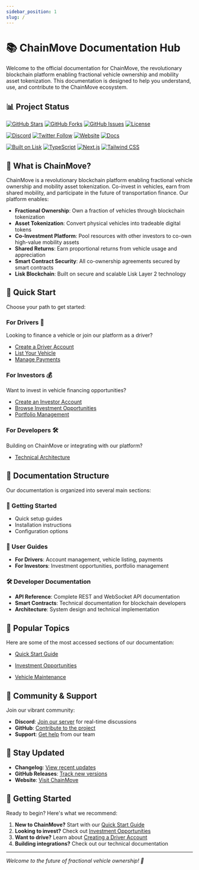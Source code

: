 ```yaml
---
sidebar_position: 1
slug: /
---
```


# 📚 ChainMove Documentation Hub

Welcome to the official documentation for ChainMove, the revolutionary blockchain platform enabling fractional vehicle ownership and mobility asset tokenization. This documentation is designed to help you understand, use, and contribute to the ChainMove ecosystem.

## 📊 Project Status

[![GitHub Stars](https://img.shields.io/github/stars/obiajulu-gif/chain_move?style=for-the-badge&logo=github&color=yellow)](https://github.com/obiajulu-gif/chain_move/stargazers)
[![GitHub Forks](https://img.shields.io/github/forks/obiajulu-gif/chain_move?style=for-the-badge&logo=github&color=blue)](https://github.com/obiajulu-gif/chain_move/network/members)
[![GitHub Issues](https://img.shields.io/github/issues/obiajulu-gif/chain_move?style=for-the-badge&logo=github&color=red)](https://github.com/obiajulu-gif/chain_move/issues)
[![License](https://img.shields.io/github/license/obiajulu-gif/chain_move?style=for-the-badge&color=green)](https://github.com/Obiajulu-gif/chain_move/edit/documentation/LICENSE)

[![Discord](https://img.shields.io/badge/Discord-Join%20Community-5865F2?style=for-the-badge&logo=discord&logoColor=white)](https://discord.gg/chainmove)
[![Twitter Follow](https://img.shields.io/twitter/follow/ChainMove1?style=for-the-badge&logo=twitter&color=1DA1F2)](https://twitter.com/ChainMove1)
[![Website](https://img.shields.io/badge/Website-chainmove.xyz-000000?style=for-the-badge&logo=world&logoColor=white)](https://www.chainmove.xyz)
[![Docs](https://img.shields.io/badge/Docs-Latest-brightgreen?style=for-the-badge&logo=gitbook&logoColor=white)](/)

[![Built on Lisk](https://img.shields.io/badge/Built%20on-Lisk%20L2-004CFF?style=for-the-badge&logo=blockchain&logoColor=white)](https://lisk.com)
[![TypeScript](https://img.shields.io/badge/TypeScript-Ready-3178C6?style=for-the-badge&logo=typescript&logoColor=white)](https://www.typescriptlang.org/)
[![Next.js](https://img.shields.io/badge/Next.js-Framework-000000?style=for-the-badge&logo=next.js&logoColor=white)](https://nextjs.org)
[![Tailwind CSS](https://img.shields.io/badge/Tailwind-CSS-06B6D4?style=for-the-badge&logo=tailwindcss&logoColor=white)](https://tailwindcss.com)

## 🌟 What is ChainMove?

ChainMove is a revolutionary blockchain platform enabling fractional vehicle ownership and mobility asset tokenization. Co-invest in vehicles, earn from shared mobility, and participate in the future of transportation finance. Our platform enables:

- **Fractional Ownership**: Own a fraction of vehicles through blockchain tokenization
- **Asset Tokenization**: Convert physical vehicles into tradeable digital tokens
- **Co-Investment Platform**: Pool resources with other investors to co-own high-value mobility assets
- **Shared Returns**: Earn proportional returns from vehicle usage and appreciation
- **Smart Contract Security**: All co-ownership agreements secured by smart contracts
- **Lisk Blockchain**: Built on secure and scalable Lisk Layer 2 technology

## 🚀 Quick Start

Choose your path to get started:

### For Drivers 🚗
Looking to finance a vehicle or join our platform as a driver?

- [Create a Driver Account](./user-guide/drivers/creating-account)
- [List Your Vehicle](./user-guide/drivers/listing-vehicle)
- [Manage Payments](./user-guide/drivers/managing-payments)

### For Investors 💰
Want to invest in vehicle financing opportunities?

- [Create an Investor Account](./user-guide/investors/creating-account)
- [Browse Investment Opportunities](./user-guide/investors/opportunities)
- [Portfolio Management](./user-guide/investors/portfolio-management)

### For Developers 🛠️
Building on ChainMove or integrating with our platform?

- [Technical Architecture](./technical/architecture)

## 📖 Documentation Structure

Our documentation is organized into several main sections:

### 🚀 Getting Started
- Quick setup guides
- Installation instructions
- Configuration options

### 👥 User Guides
- **For Drivers**: Account management, vehicle listing, payments
- **For Investors**: Investment opportunities, portfolio management

### 🛠️ Developer Documentation
- **API Reference**: Complete REST and WebSocket API documentation
- **Smart Contracts**: Technical documentation for blockchain developers
- **Architecture**: System design and technical implementation

## 🎯 Popular Topics

Here are some of the most accessed sections of our documentation:

- [Quick Start Guide](./getting-started/quick-start)

- [Investment Opportunities](./user-guide/investors/opportunities)
- [Vehicle Maintenance](./user-guide/drivers/vehicle-maintenance)

## 🤝 Community & Support

Join our vibrant community:

- **Discord**: [Join our server](https://discord.gg/chainmove) for real-time discussions
- **GitHub**: [Contribute to the project](https://github.com/obiajulu-gif/chain_move)
- **Support**: [Get help](mailto:support@chainmove.xyz) from our team

## 🔄 Stay Updated

- **Changelog**: [View recent updates](./resources/changelog)
- **GitHub Releases**: [Track new versions](https://github.com/obiajulu-gif/chain_move/releases)
- **Website**: [Visit ChainMove](https://www.chainmove.xyz)

## 🎉 Getting Started

Ready to begin? Here's what we recommend:

1. **New to ChainMove?** Start with our [Quick Start Guide](./getting-started/quick-start)
2. **Looking to invest?** Check out [Investment Opportunities](./user-guide/investors/opportunities)
3. **Want to drive?** Learn about [Creating a Driver Account](./user-guide/drivers/creating-account)
4. **Building integrations?** Check out our technical documentation

---

*Welcome to the future of fractional vehicle ownership! 🚀* 
